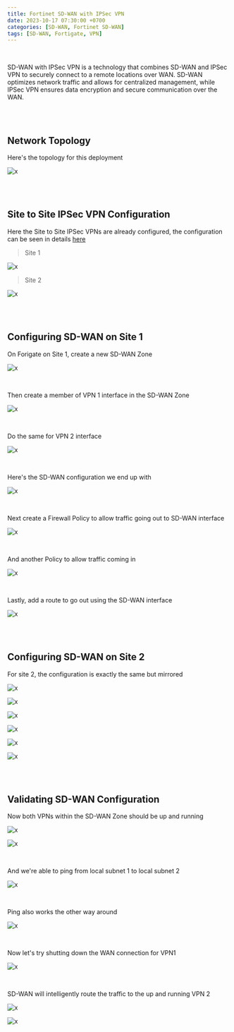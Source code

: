 ```yaml
---
title: Fortinet SD-WAN with IPSec VPN
date: 2023-10-17 07:30:00 +0700
categories: [SD-WAN, Fortinet SD-WAN]
tags: [SD-WAN, Fortigate, VPN]
---
```


<br>

SD-WAN with IPSec VPN is a technology that combines SD-WAN and IPSec VPN to securely connect to a remote locations over WAN. SD-WAN optimizes network traffic and allows for centralized management, while IPSec VPN ensures data encryption and secure communication over the WAN.

<br>
<br>

## Network Topology

Here's the topology for this deployment

![x](/static/2023-10-17-forti-sdwan-vpn/00.png)

<br>
<br>

## Site to Site IPSec VPN Configuration

Here the Site to Site IPSec VPNs are already configured, the configuration can be seen in details [here](https://helenaferdy.github.io/posts/forti-s2s-vpn/)

> Site 1

![x](/static/2023-10-17-forti-sdwan-vpn/01.png)

> Site 2

![x](/static/2023-10-17-forti-sdwan-vpn/02.png)

<br>
<br>

## Configuring SD-WAN on Site 1

On Forigate on Site 1, create a new SD-WAN Zone

![x](/static/2023-10-17-forti-sdwan-vpn/03.png)

<br>

Then create a member of VPN 1 interface in the SD-WAN Zone

![x](/static/2023-10-17-forti-sdwan-vpn/04.png)

<br>

Do the same for VPN 2 interface

![x](/static/2023-10-17-forti-sdwan-vpn/05.png)

<br>

Here's the SD-WAN configuration we end up with

![x](/static/2023-10-17-forti-sdwan-vpn/06.png)

<br>

Next create a Firewall Policy to allow traffic going out to SD-WAN interface

![x](/static/2023-10-17-forti-sdwan-vpn/07.png)

<br>

And another Policy to allow traffic coming in

![x](/static/2023-10-17-forti-sdwan-vpn/08.png)

<br>

Lastly, add a route to go out using the SD-WAN interface

![x](/static/2023-10-17-forti-sdwan-vpn/09.png)

<br>
<br>

## Configuring SD-WAN on Site 2

For site 2, the configuration is exactly the same but mirrored

![x](/static/2023-10-17-forti-sdwan-vpn/10.png)

![x](/static/2023-10-17-forti-sdwan-vpn/11.png)

![x](/static/2023-10-17-forti-sdwan-vpn/12.png)

![x](/static/2023-10-17-forti-sdwan-vpn/13.png)

![x](/static/2023-10-17-forti-sdwan-vpn/14.png)

![x](/static/2023-10-17-forti-sdwan-vpn/15.png)

<br>
<br>

## Validating SD-WAN Configuration

Now both VPNs within the SD-WAN Zone should be up and running

![x](/static/2023-10-17-forti-sdwan-vpn/16.png)

![x](/static/2023-10-17-forti-sdwan-vpn/16a.png)

<br>

And we're able to ping from local subnet 1 to local subnet 2 

![x](/static/2023-10-17-forti-sdwan-vpn/17.png)

<br>

Ping also works the other way around

![x](/static/2023-10-17-forti-sdwan-vpn/18.png)

<br>

Now let's try shutting down the WAN connection for VPN1

![x](/static/2023-10-17-forti-sdwan-vpn/19.png)

<br>

SD-WAN will intelligently route the traffic to the up and running VPN 2

![x](/static/2023-10-17-forti-sdwan-vpn/20.png)

![x](/static/2023-10-17-forti-sdwan-vpn/21.png)

<br>


















